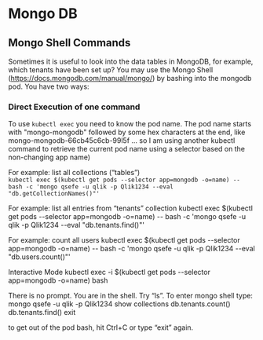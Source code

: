  # Mongo DB
 
## Mongo Shell Commands
Sometimes it is useful to look into the data tables in MongoDB, for example, which tenants have been set up? You may use the Mongo 
Shell (https://docs.mongodb.com/manual/mongo/) by bashing into the mongodb pod. You have two ways:

### Direct Execution of one command

To use `kubectl exec` you need to know the pod name. The pod name starts with "mongo-mongodb" followed by some hex characters at 
the end, like mongo-mongodb-66cb45c6cb-99l5f ... so I am using another kubectl command to retrieve the current pod name using a 
selector based on the non-changing app name)

For example: list all collections (“tables”) <br/>
`kubectl exec $(kubectl get pods --selector app=mongodb -o=name) -- bash -c 'mongo qsefe -u qlik -p Qlik1234 --eval "db.getCollectionNames()"'`

For example: list all entries from “tenants” collection
kubectl exec $(kubectl get pods --selector app=mongodb -o=name) -- bash -c 'mongo qsefe -u qlik -p Qlik1234 --eval "db.tenants.find()"'

For example: count all users
kubectl exec $(kubectl get pods --selector app=mongodb -o=name) -- bash -c 'mongo qsefe -u qlik -p Qlik1234 --eval "db.users.count()"'

Interactive Mode
kubectl exec -i $(kubectl get pods --selector app=mongodb -o=name) bash

There is no prompt. You are in the shell. Try “ls”. To enter mongo shell type:
mongo qsefe -u qlik -p Qlik1234
show collections
db.tenants.count()
db.tenants.find()
exit

to get out of the pod bash, hit Ctrl+C or type “exit” again.

